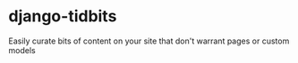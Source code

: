 django-tidbits
==============

Easily curate bits of content on your site that don't warrant pages or custom models